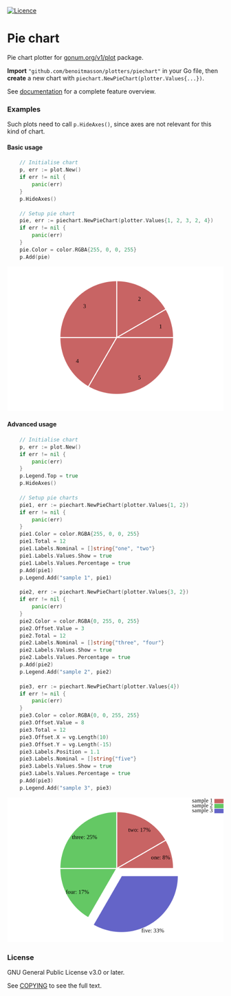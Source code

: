 [![Licence](https://img.shields.io/badge/license-GPL%20v3.0-brightgreen.svg)](COPYING)

# Pie chart

Pie chart plotter for [gonum.org/v1/plot](https://github.com/gonum/plot) package.

**Import** `"github.com/benoitmasson/plotters/piechart"` in your Go file, then **create** a new chart with `piechart.NewPieChart(plotter.Values{...})`.

See [documentation](https://godoc.org/github.com/benoitmasson/plotters/piechart) for a complete feature overview.

### Examples

Such plots need to call `p.HideAxes()`, since axes are not relevant for this kind of chart.

#### Basic usage

```go
	// Initialise chart
	p, err := plot.New()
	if err != nil {
		panic(err)
	}
	p.HideAxes()

	// Setup pie chart
	pie, err := piechart.NewPieChart(plotter.Values{1, 2, 3, 2, 4})
	if err != nil {
		panic(err)
	}
	pie.Color = color.RGBA{255, 0, 0, 255}
	p.Add(pie)
```

![basic](examples/basic.png)

#### Advanced usage

```go
	// Initialise chart
	p, err := plot.New()
	if err != nil {
		panic(err)
	}
	p.Legend.Top = true
	p.HideAxes()

	// Setup pie charts
	pie1, err := piechart.NewPieChart(plotter.Values{1, 2})
	if err != nil {
		panic(err)
	}
	pie1.Color = color.RGBA{255, 0, 0, 255}
	pie1.Total = 12
	pie1.Labels.Nominal = []string{"one", "two"}
	pie1.Labels.Values.Show = true
	pie1.Labels.Values.Percentage = true
	p.Add(pie1)
	p.Legend.Add("sample 1", pie1)

	pie2, err := piechart.NewPieChart(plotter.Values{3, 2})
	if err != nil {
		panic(err)
	}
	pie2.Color = color.RGBA{0, 255, 0, 255}
	pie2.Offset.Value = 3
	pie2.Total = 12
	pie2.Labels.Nominal = []string{"three", "four"}
	pie2.Labels.Values.Show = true
	pie2.Labels.Values.Percentage = true
	p.Add(pie2)
	p.Legend.Add("sample 2", pie2)

	pie3, err := piechart.NewPieChart(plotter.Values{4})
	if err != nil {
		panic(err)
	}
	pie3.Color = color.RGBA{0, 0, 255, 255}
	pie3.Offset.Value = 8
	pie3.Total = 12
	pie3.Offset.X = vg.Length(10)
	pie3.Offset.Y = vg.Length(-15)
	pie3.Labels.Position = 1.1
	pie3.Labels.Nominal = []string{"five"}
	pie3.Labels.Values.Show = true
	pie3.Labels.Values.Percentage = true
	p.Add(pie3)
	p.Legend.Add("sample 3", pie3)
```

![advanced](examples/advanced.png)

### License

GNU General Public License v3.0 or later.

See [COPYING](COPYING) to see the full text.
